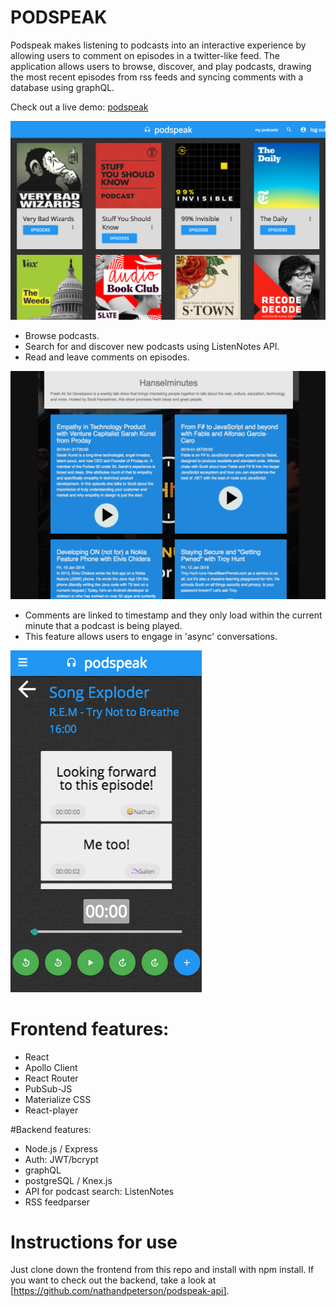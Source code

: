 # **PODSPEAK**

Podspeak makes listening to podcasts into an interactive experience by allowing users to comment on episodes in a twitter-like feed. The application allows users to browse, discover, and play podcasts, drawing the most recent episodes from rss feeds and syncing comments with a database using graphQL.

Check out a live demo: [podspeak](http://podspeak.surge.sh)

![](homepage.png)

* Browse podcasts.
* Search for and discover new podcasts using ListenNotes API.
* Read and leave comments on episodes.

![](episode-browser.png)

* Comments are linked to timestamp and they only load within the current minute that a podcast is being played.
* This feature allows users to engage in 'async' conversations.

![](Mobile.png)

# Frontend features:
* React
* Apollo Client
* React Router
* PubSub-JS
* Materialize CSS
* React-player

#Backend features:
* Node.js / Express
* Auth: JWT/bcrypt
* graphQL
* postgreSQL / Knex.js
* API for podcast search: ListenNotes
* RSS feedparser

# Instructions for use

Just clone down the frontend from this repo and install with npm install. If you want to check out the backend, take a look at [https://github.com/nathandpeterson/podspeak-api].
